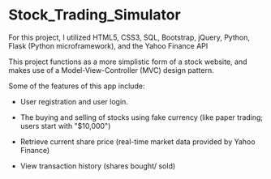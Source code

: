 # Stock_Trading_Simulator

For this project, I utilized HTML5, CSS3, SQL, Bootstrap, jQuery, Python, Flask (Python microframework), and the Yahoo Finance API

This project functions as a more simplistic form of a stock website, and makes use of a Model-View-Controller (MVC) design pattern.

Some of the features of this app include:

- User registration and user login.

- The buying and selling of stocks using fake currency (like paper trading; users start with "$10,000")

- Retrieve current share price (real-time market data provided by Yahoo Finance)

- View transaction history (shares bought/ sold)
